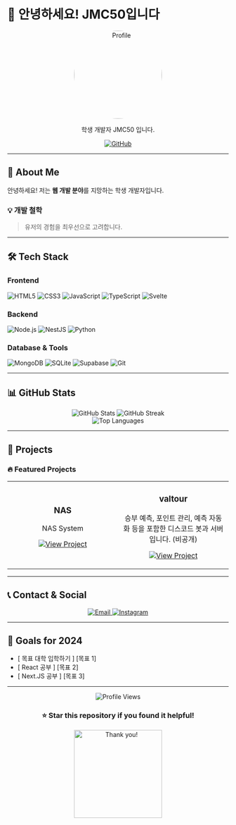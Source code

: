 # 👋 안녕하세요! JMC50입니다

<div align="center">
  <img src="https://avatars.githubusercontent.com/u/81009441?v=4" alt="Profile" width="200" height="200" style="border-radius: 50%;"/>
  
  학생 개발자 JMC50 입니다.
  
  [![GitHub](https://img.shields.io/badge/GitHub-100000?style=for-the-badge&logo=github&logoColor=white)](https://github.com/JMC50)
</div>

---

## 📖 About Me

안녕하세요! 저는 **웹 개발 분야**를 지망하는 학생 개발자입니다.

### 💡 개발 철학
> 유저의 경험을 최우선으로 고려합니다.

---

## 🛠️ Tech Stack

### Frontend
![HTML5](https://img.shields.io/badge/HTML5-E34F26?style=for-the-badge&logo=html5&logoColor=white)
![CSS3](https://img.shields.io/badge/CSS3-1572B6?style=for-the-badge&logo=css3&logoColor=white)
![JavaScript](https://img.shields.io/badge/JavaScript-323330?style=for-the-badge&logo=javascript&logoColor=F7DF1E)
![TypeScript](https://img.shields.io/badge/TypeScript-007ACC?style=for-the-badge&logo=typescript&logoColor=white)
![Svelte](https://img.shields.io/badge/Svelte-4A4A55?style=for-the-badge&logo=svelte&logoColor=FF3E00)

### Backend
![Node.js](https://img.shields.io/badge/Node.js-43853D?style=for-the-badge&logo=node.js&logoColor=white)
![NestJS](https://img.shields.io/badge/NestJS-E0234E?style=for-the-badge&logo=nestjs&logoColor=white)
![Python](https://img.shields.io/badge/Python-3776AB?style=for-the-badge&logo=python&logoColor=white)

### Database & Tools
![MongoDB](https://img.shields.io/badge/MongoDB-4EA94B?style=for-the-badge&logo=mongodb&logoColor=white)
![SQLite](https://img.shields.io/badge/SQLite-07405E?style=for-the-badge&logo=sqlite&logoColor=white)
![Supabase](https://img.shields.io/badge/Supabase-3ECF8E?style=for-the-badge&logo=supabase&logoColor=white)
![Git](https://img.shields.io/badge/Git-F05032?style=for-the-badge&logo=git&logoColor=white)

---

## 📊 GitHub Stats

<div align="center">
  <img src="https://github-readme-stats.vercel.app/api?username=JMC50&show_icons=true&theme=radical" alt="GitHub Stats" />
  <img src="https://github-readme-streak-stats.herokuapp.com/?user=JMC50&theme=radical" alt="GitHub Streak" />
</div>

<div align="center">
  <img src="https://github-readme-stats.vercel.app/api/top-langs/?username=JMC50&layout=compact&theme=radical" alt="Top Languages" />
</div>

---

## 🚀 Projects

### 🔥 Featured Projects

<table>
  <tr>
    <td width="50%">
      <h3 align="center">NAS</h3>
      <p align="center">
        <a href="https://github.com/JMC50/nas" target="_blank"></a>
        <p align="center">
          NAS System
        </p>
        <p align="center">
          <a href="https://github.com/JMC50/nas" target="_blank">
            <img src="https://img.shields.io/badge/View%20Project-FF5722?style=for-the-badge&logo=todoist&logoColor=white" alt="View Project"/>
          </a>
        </p>
      </p>
    </td>
    <td width="50%">
      <h3 align="center">valtour</h3>
      <p align="center">
        <a href="https://github.com/JMC50/valtour" target="_blank">
        </a>
        <p align="center">
          승부 예측, 포인트 관리, 예측 자동화 등을 포함한 디스코드 봇과 서버입니다. (비공개)
        </p>
        <p align="center">
          <a href="https://github.com/JMC50/valtour" target="_blank">
            <img src="https://img.shields.io/badge/View%20Project-FF5722?style=for-the-badge&logo=todoist&logoColor=white" alt="View Project"/>
          </a>
        </p>
      </p>
    </td>
  </tr>
</table>

<!-- ---

## 🌟 Skills & Interests

### 💻 Programming Languages
- **Expert**: JS, TS
- **Intermediate**: PY 
- **Learning**: ??

### 🎨 Soft Skills
- [소프트 스킬 1]
- [소프트 스킬 2]
- [소프트 스킬 3]

### 🎯 Interests
- [관심 분야 1]
- [관심 분야 2]
- [관심 분야 3] -->

---

## 📞 Contact & Social

<div align="center">
  <a href="mailto:support@jmc50.kr">
    <img src="https://img.shields.io/badge/Gmail-D14836?style=for-the-badge&logo=gmail&logoColor=white" alt="Email"/>
  </a>
  <a href="https://instagram.com/jeongminchan50">
    <img src="https://img.shields.io/badge/Instagram-E4405F?style=for-the-badge&logo=instagram&logoColor=white" alt="Instagram"/>
  </a>
</div>

<!-- ---

## 🎵 Currently

<div align="center">
  <img src="https://spotify-github-profile.vercel.app/api/view?uid=[Spotify_User_ID]&cover_image=true&theme=novatorem&show_offline=false&background_color=121212&interchange=false&bar_color=53b14f&bar_color_cover=false" alt="Spotify"/>
</div> -->

---

## 🎯 Goals for 2024

- [ 목표 대학 입학하기 ] [목표 1]
- [ React 공부 ] [목표 2]
- [ Next.JS 공부 ] [목표 3]

---

<div align="center">
  <img src="https://komarev.com/ghpvc/?username=JMC50&style=flat-square&color=blue" alt="Profile Views"/>
  
  ### ⭐ Star this repository if you found it helpful!
  
  <img src="https://github.com/JMC50/JMC50/blob/main/giphy.gif" width="200" height="200" alt="Thank you!"/>
</div>
